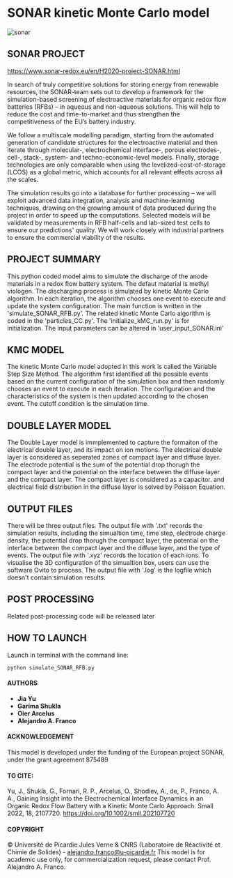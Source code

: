 # SONAR kinetic Monte Carlo model
![sonar](https://user-images.githubusercontent.com/60663976/208126144-5d568843-618f-4a72-9dd7-5c76fc88bc09.png)

## SONAR PROJECT

https://www.sonar-redox.eu/en/H2020-project-SONAR.html

In search of truly competitive solutions for storing energy from renewable resources, the SONAR-team sets out to develop a framework for the simulation-based screening of electroactive materials for organic redox flow batteries (RFBs) – in aqueous and non-aqueous solutions. This will help to reduce the cost and time-to-market and thus strengthen the competitiveness of the EU’s battery industry.

We follow a multiscale modelling paradigm, starting from the automated generation of candidate structures for the electroactive material and then iterate through molecular-, electrochemical interface-, porous electrodes-, cell-, stack-, system- and techno-economic-level models.
Finally, storage technologies are only comparable when using the levelized-cost-of-storage (LCOS) as a global metric, which accounts for all relevant effects across all the scales.

The simulation results go into a database for further processing – we will exploit advanced data integration, analysis and machine-learning techniques, drawing on the growing amount of data produced during the project in order to speed up the computations.
Selected models will be validated by measurements in RFB half-cells and lab-sized test cells to ensure our predictions' quality. We will work closely with industrial partners to ensure the commercial viability of the results.

## PROJECT SUMMARY
This python coded model aims to simulate the discharge of the anode materials in a redox flow battery system. The defaut material is methyl viologen. 
The discharging process is simulated by kinetic Monte Carlo algorithm. In each iteration, the algorithm chooses one event to execute and update the system configuration.
The main function is written in the 'simulate_SONAR_RFB.py'. The related kinetic Monte Carlo algorithm is coded in the 'particles_CC.py'. 
The 'initialize_kMC_run.py' is for initialization. The input parameters can be altered in 'user_input_SONAR.ini'

## KMC MODEL
The kinetic Monte Carlo model adopted in this work is called the Variable Step Size Method. The algorithm first identified all the possible events based on the current configuration of the simulation box and then randomly chooses an event to execute in each iteration. The configuration and the characteristics of the system is then updated according to the chosen event. The cutoff condition is the simulation time.

## DOUBLE LAYER MODEL
The Double Layer model is immplemented to capture the formaiton of the electrical double layer, and its impact on ion motions. The electrical double layer is considered as seperated zones of compact layer and diffuse layer. The electrode potential is the sum of the potential drop thorugh the compact layer and the potential on the interface between the diffuse layer and the compact layer. The compact layer is considered as a capacitor. and electrical field distribution in the diffuse layer is solved by Poisson Equation.   

## OUTPUT FILES
There will be three output files. 
The output file with '.txt' records the simulation results, including the simualtion time, time step, electrode charge density, the potential drop thorugh the compact layer, the potential on the interface between the compact layer and the diffuse layer, and the type of events.
The output file with '.xyz' records the location of each ions. To visualise the 3D configuration of the simualtion box, users can use the software Ovito to process.
The output file with '.log' is the logfile which doesn't contain simulation results.

## POST PROCESSING
Related post-processing code will be released later

## HOW TO LAUNCH
Launch in terminal with the command line:
```
python simulate_SONAR_RFB.py
```

#### AUTHORS
- **Jia Yu**
- **Garima Shukla**
- **Oier Arcelus**
- **Alejandro A. Franco**


#### ACKNOWLEDGEMENT
This model is developed under the funding of the European project SONAR, under the grant agreement 875489


#### TO CITE:
Yu, J., Shukla, G., Fornari, R. P., Arcelus, O., Shodiev, A., de, P., Franco, A. A., 
Gaining Insight into the Electrochemical Interface Dynamics in an Organic Redox Flow Battery with a Kinetic Monte Carlo Approach. 
Small 2022, 18, 2107720. https://doi.org/10.1002/smll.202107720


#### COPYRIGHT
© Université de Picardie Jules Verne & CNRS (Laboratoire de Réactivité et Chimie de Solides) -  <alejandro.franco@u-picardie.fr>
This model is for academic use only, for commercialization request, please contact Prof. Alejandro A. Franco.
